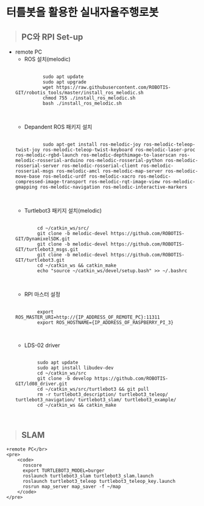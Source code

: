 # 터틀봇을 활용한 실내자율주행로봇

> ## PC와 RPI Set-up
+ remote PC</br>
     + ROS 설치(melodic)</br>
     <pre>
        <code>
            sudo apt update
            sudo apt upgrade
            wget https://raw.githubusercontent.com/ROBOTIS-GIT/robotis_tools/master/install_ros_melodic.sh
            chmod 755 ./install_ros_melodic.sh 
            bash ./install_ros_melodic.sh
        </code>
     </pre>
     + Depandent ROS 패키지 설치</br>
    <pre>
        <code>
            sudo apt-get install ros-melodic-joy ros-melodic-teleop-twist-joy ros-melodic-teleop-twist-keyboard ros-melodic-laser-proc ros-melodic-rgbd-launch ros-melodic-depthimage-to-laserscan ros-melodic-rosserial-arduino ros-melodic-rosserial-python ros-melodic-rosserial-server ros-melodic-rosserial-client ros-melodic-rosserial-msgs ros-melodic-amcl ros-melodic-map-server ros-melodic-move-base ros-melodic-urdf ros-melodic-xacro ros-melodic-compressed-image-transport ros-melodic-rqt-image-view ros-melodic-gmapping ros-melodic-navigation ros-melodic-interactive-markers
        </code>
    </pre>
    + Turtlebot3 패키지 설치(melodic)</br>
    <pre>
        <code>
          cd ~/catkin_ws/src/
          git clone -b melodic-devel https://github.com/ROBOTIS-GIT/DynamixelSDK.git
          git clone -b melodic-devel https://github.com/ROBOTIS-GIT/turtlebot3_msgs.git
          git clone -b melodic-devel https://github.com/ROBOTIS-GIT/turtlebot3.git
          cd ~/catkin_ws && catkin_make
          echo "source ~/catkin_ws/devel/setup.bash" >> ~/.bashrc
        </code>
    </pre>
    + RPI 마스터 설정</br>
    <pre>
        <code>
          export ROS_MASTER_URI=http://{IP_ADDRESS_OF_REMOTE_PC}:11311
          export ROS_HOSTNAME={IP_ADDRESS_OF_RASPBERRY_PI_3}
        </code>
    </pre>
    + LDS-02 driver</br>
    <pre>
        <code>
          sudo apt update
          sudo apt install libudev-dev
          cd ~/catkin_ws/src
          git clone -b develop https://github.com/ROBOTIS-GIT/ld08_driver.git
          cd ~/catkin_ws/src/turtlebot3 && git pull
          rm -r turtlebot3_description/ turtlebot3_teleop/ turtlebot3_navigation/ turtlebot3_slam/ turtlebot3_example/
          cd ~/catkin_ws && catkin_make
        </code>
    </pre>
    
    
> ## SLAM    
    +remote PC</br>
    <pre>
        <code>
          roscore
          export TURTLEBOT3_MODEL=burger
          roslaunch turtlebot3_slam turtlebot3_slam.launch
          roslaunch turtlebot3_teleop turtlebot3_teleop_key.launch
          rosrun map_server map_saver -f ~/map
        </code>
    </pre>






    
      
